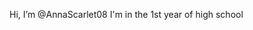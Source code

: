 Hi, I’m @AnnaScarlet08
I'm in the 1st year of high school
<!---
AnnaScarlet08/AnnaScarlet08 is a ✨ special ✨ repository because its `README.md` (this file) appears on your GitHub profile.
You can click the Preview link to take a look at your changes.
--->

